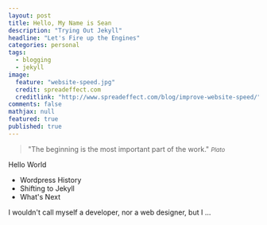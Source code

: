 ```yaml
---
layout: post
title: Hello, My Name is Sean
description: "Trying Out Jekyll"
headline: "Let's Fire up the Engines"
categories: personal
tags:
  - blogging
  - jekyll
image:
  feature: "website-speed.jpg"
  credit: spreadeffect.com
  creditlink: "http://www.spreadeffect.com/blog/improve-website-speed/"
comments: false
mathjax: null
featured: true
published: true
---
```


>&quot;The beginning is the most important part of the work.&quot;
><small><cite title="Plato">Plato</cite></small>

Hello World
* Wordpress History
* Shifting to Jekyll
* What's Next

I wouldn't call myself a developer, nor a web designer, but I ...
